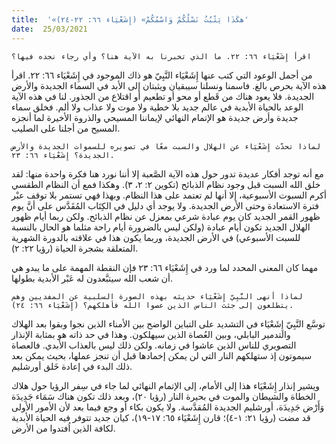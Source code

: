 ```yaml
---
title:  '«هكَذَا يَثْبُتُ نَسْلُكُمْ وَاسْمُكُمْ» (إِشَعْيَاء ٦٦: ٢٢-٢٤)'
date:  25/03/2021
---
```


`اقرأ إِشَعْيَاء ٦٦: ٢٢. ما الذي تخبرنا به الآية هنا؟ وأي رجاء نجده فيها؟`

من أجمل الوعود التي كتب عنها إِشَعْيَاء النَّبِيّ هو ذاك الموجود في إِشَعْيَاء ٦٦: ٢٢. اقرأ هذه الآية بحرص بالغ. فاسمنا ونسلنا سيبقيان ويثبتان إلى الأبد في السماء الجديدة والأرض الجديدة. فلا يعود هناك من قَطع أو محو أو تطعيم أو اقتلاع من الجذور. لنا في هذه الآية الوعد بالحياة الأبدية في عالم جديد بلا خطية ولا موت ولا عذاب ولا ألم. فخلق سماء جديدة وأرض جديدة هو الإتمام النهائي لإيماننا المسيحي والذروة الأخيرة لما أنجزه المسيح من أجلنا على الصليب.

`لماذا تحدّث إِشَعْيَاء عن الهلال والسبت معًا في تصويره للسموات الجديدة والأرض الجديدة؟ إِشَعْيَاء ٦٦: ٢٣.`

مع أنه توجد أفكار عديدة تدور حول هذه الآية الصَّعبة إلا أننا نورد هنا فكرة واحدة منها: لقد خلق الله السبت قبل وجود نظام الذبائح (تكوين ٢: ٢، ٣). وهكذا فمع أن النظام الطقسي أكرم السبوت الأسبوعية، إلا أنها لم تعتمد على هذا النظام. وبهذا فهي تستمر بلا توقف عبْر فترة الاستعادة وحتى الأرض الجديدة. ولا يوجد أي دليل في الكِتَاب المُقَدَّس على أنَّ يوم ظهور القمر الجديد كان يوم عبادة شرعي بمعزل عن نظام الذبائح. ولكن ربما أيام ظهور الهلال الجديد تكون أيام عبادة (ولكن ليس بالضرورة أيام راحة مثلما هو الحال بالنسبة للسبت الأسبوعي) في الأرض الجديدة، وربما يكون هذا في علاقته بالدورة الشهرية المتعلقة بشجرة الحياة (رؤيا ٢٢: ٢).

مهما كان المعنى المحدد لما ورد في إِشَعْيَاء ٦٦: ٢٣ فإن النقطة المهمة على ما يبدو هي أن شعب الله سيتبَّعدون له عَبْر الأبدية بطولها.

`لماذا أنهى النَّبِيّ إِشَعْيَاء حديثه بهذه الصورة السلبية عن المفديين وهم يتطلعون إلى جثث الناس الذين عصوا الله فأهلكهم؟ (إِشَعْيَاء ٦٦: ٢٤).`

توسَّع النَّبِيّ إِشَعْيَاء في التشديد على التباين الواضح بين الأمناء الذين نجوا وبقوا بعد الهلاك والتدمير البابلي، وبين العُصاة الذين سيهلكون. وهذا في حد ذاته هو بمثابة الإنذار التصويري للناس الذين عاشوا في زمانه. ولكن ذلك ليس بالعذاب الأبدي. فالعصاة سيموتون إذ ستهلكهم النار التي لن يمكن إخمادها قبل أن تنجز عملها، بحيث يمكن بعد ذلك البدء في إعادة خَلق أورشليم.

ويشير إنذار إِشَعْيَاء هذا إلى الأمام، إلى الإتمام النهائي لما جاء في سِفر الرؤيا حول هلاك الخطاة والشيطان والموت في بحيرة النار (رؤيا ٢٠)، وبعد ذلك تكون هناك سَمَاء جَدِيدَة وَأَرْض جَدِيدَة، أورشليم الجديدة المُقدَّسة. ولا يكون بكاء أو وجع فيما بعد لأن الأمور الأولى قد مضت (رؤيا ٢١: ١-٤)؛ قارن إِشَعْيَاء ٦٥: ١٧-١٩)، كيان جديد تتوفر فيه الحياة الأبدية لكافة الذين اُفتدوا من الأرض.